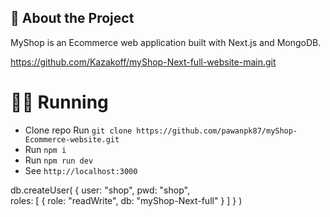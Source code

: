 ## :star2: About the Project
MyShop is an Ecommerce web application built with Next.js and MongoDB.

https://github.com/Kazakoff/myShop-Next-full-website-main.git


# 🏃‍♀️ Running

-   Clone repo Run `git clone https://github.com/pawanpk87/myShop-Ecommerce-website.git`
-   Run `npm i`
-   Run `npm run dev`
-   See `http://localhost:3000`



db.createUser(
  {
    user: "shop",
    pwd: "shop",  
    roles: [
       { role: "readWrite", db: "myShop-Next-full" }
    ]
  }
)
